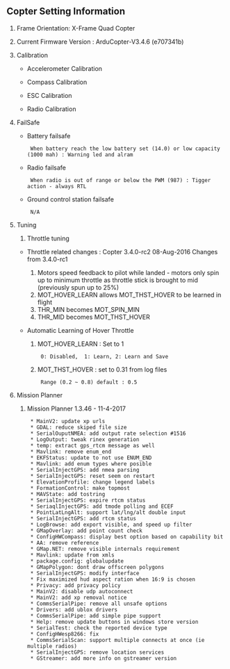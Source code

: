 ## Copter Setting Information

1. Frame Orientation: X-Frame Quad Copter

2. Current Firmware Version : ArduCopter-V3.4.6 (e707341b)

3. Calibration
   
    * Accelerometer Calibration

    * Compass Calibration

    * ESC Calibration

    * Radio Calibration

4. FailSafe
    
    * Battery failsafe
    
        ` When battery reach the low battery set (14.0) or low capacity (1000 mah) : Warning led and alram`

    * Radio failsafe

        ` When radio is out of range or below the PWM (987) : Tigger action - always RTL`

    * Ground control station failsafe
    
        ` N/A`



5. Tuning 

    1. Throttle tuning

    * Throttle related changes : Copter 3.4.0-rc2 08-Aug-2016 Changes from 3.4.0-rc1
        1. Motors speed feedback to pilot while landed - motors only spin up to minimum throttle as throttle stick is brought to mid (previously spun up to 25%)
        2. MOT_HOVER_LEARN allows MOT_THST_HOVER to be learned in flight
        3. THR_MIN becomes MOT_SPIN_MIN
        4. THR_MID becomes MOT_THST_HOVER

    * Automatic Learning of Hover Throttle
        1. MOT_HOVER_LEARN : Set to 1 

            ` 0: Disabled,  1: Learn, 2: Learn and Save`
        
        2. MOT_THST_HOVER : set to 0.31 from log files
            
            ` Range (0.2 ~ 0.8) default : 0.5`

6. Mission Planner 

    1. Mission Planner 1.3.46 - 11-4-2017
       ```
        * MainV2: update xp urls
        * GDAL: reduce skiped file size
        * SerialOuputNMEA: add output rate selection #1516
        * LogOutput: tweak rinex generation
        * temp: extract gps_rtcm message as well
        * Mavlink: remove enum_end
        * EKFStatus: update to not use ENUM_END
        * Mavlink: add enum types where posible
        * SerialInjectGPS: add nmea parsing
        * SerialInjectGPS: reset seem on restart
        * ElevationProfile: change legend labels
        * FormationControl: make topmost
        * MAVState: add tostring
        * SerialInjectGPS: expire rtcm status
        * SeriaqlInjectGPS: add tmode polling and ECEF
        * PointLatLngAlt: support lat/lng/alt double input
        * SerialInjectGPS: add rtcm status
        * LogBrowse: add export visible, and speed up filter
        * GMapOverlay: add point count check
        * ConfigHWCompass: display best option based on capability bit
        * AA: remove reference
        * GMap.NET: remove visible internals requirement
        * Mavlink: update from xmls
        * package.config: globalupdate
        * GMapPolygon: dont draw offscreen polygons
        * SerialInjectGPS: modify interface
        * Fix maximized hud aspect ration when 16:9 is chosen
        * Privacy: add privacy policy
        * MainV2: disable udp autoconnect
        * MainV2: add xp removal notice
        * CommsSerialPipe: remove all unsafe options
        * Drivers: add ublox drivers
        * CommsSerialPipe: add simple pipe support
        * Help: remove update buttons in windows store version
        * SerialTest: check the reported device type
        * ConfigHWesp8266: fix
        * CommsSerialScan: support multiple connects at once (ie multiple radios)
        * SerialInjectGPS: remove location services
        * GStreamer: add more info on gstreamer version
        
        ```